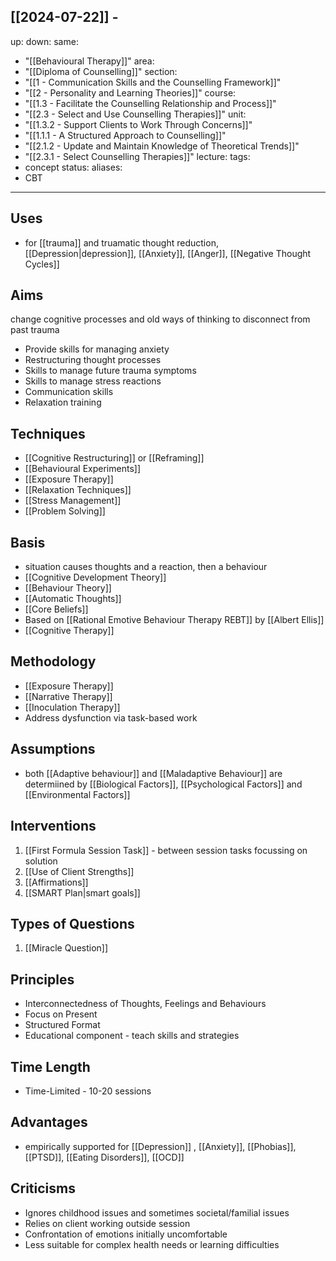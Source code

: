 [[2024-07-22]] - 
---
up: 
down: 
same:
  - "[[Behavioural Therapy]]"
area:
  - "[[Diploma of Counselling]]"
section:
  - "[[1 - Communication Skills and the Counselling Framework]]"
  - "[[2 - Personality and Learning Theories]]"
course:
  - "[[1.3 - Facilitate the Counselling Relationship and Process]]"
  - "[[2.3 - Select and Use Counselling Therapies]]"
unit:
  - "[[1.3.2 - Support Clients to Work Through Concerns]]"
  - "[[1.1.1 - A Structured Approach to Counselling]]"
  - "[[2.1.2 - Update and Maintain Knowledge of Theoretical Trends]]"
  - "[[2.3.1 - Select Counselling Therapies]]"
lecture: 
tags:
  - concept
status: 
aliases:
  - CBT
---
## Uses
- for [[trauma]] and truamatic thought reduction, [[Depression|depression]], [[Anxiety]], [[Anger]], [[Negative Thought Cycles]]

## Aims
change cognitive processes and old ways of thinking to disconnect from past trauma 
- Provide skills for managing anxiety
- Restructuring thought processes
- Skills to manage future trauma symptoms
- Skills to manage stress reactions
- Communication skills
- Relaxation training

## Techniques
- [[Cognitive Restructuring]] or [[Reframing]]
- [[Behavioural Experiments]]
- [[Exposure Therapy]]
- [[Relaxation Techniques]]
- [[Stress Management]]
- [[Problem Solving]]

## Basis
- situation causes thoughts and a reaction, then a behaviour
- [[Cognitive Development Theory]]
- [[Behaviour Theory]]
- [[Automatic Thoughts]]
- [[Core Beliefs]]
- Based on [[Rational Emotive Behaviour Therapy REBT]] by [[Albert Ellis]]
- [[Cognitive Therapy]]
## Methodology
- [[Exposure Therapy]]
- [[Narrative Therapy]]
- [[Inoculation Therapy]]
- Address dysfunction via task-based work

## Assumptions
- both [[Adaptive behaviour]] and [[Maladaptive Behaviour]] are determiined by [[Biological Factors]], [[Psychological Factors]] and [[Environmental Factors]]
## Interventions
1. [[First Formula Session Task]] - between session tasks focussing on solution
2. [[Use of Client Strengths]]
3. [[Affirmations]]
4. [[SMART Plan|smart goals]]

## Types of Questions
1. [[Miracle Question]]

## Principles
- Interconnectedness of Thoughts, Feelings and Behaviours
- Focus on Present
- Structured Format
- Educational component - teach skills and strategies
## Time Length
- Time-Limited - 10-20 sessions
## Advantages
- empirically supported for [[Depression]] , [[Anxiety]], [[Phobias]], [[PTSD]], [[Eating Disorders]], [[OCD]]
## Criticisms
- Ignores childhood issues and sometimes societal/familial issues
- Relies on client working outside session
- Confrontation of emotions initially uncomfortable
- Less suitable for complex health needs or learning difficulties
